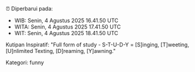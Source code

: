 ⏰ Diperbarui pada:
- WIB: Senin, 4 Agustus 2025 16.41.50 UTC
- WITA: Senin, 4 Agustus 2025 17.41.50 UTC
- WIT: Senin, 4 Agustus 2025 18.41.50 UTC

Kutipan Inspiratif:
"Full form of study - S-T-U-D-Y = [S]inging, [T]weeting, [U]nlimited Texting, [D]reaming, [Y]awning."


Kategori: funny

